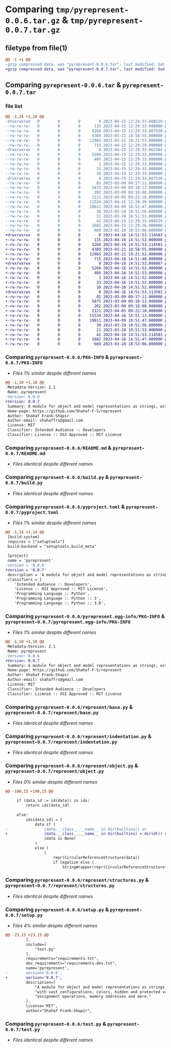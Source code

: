 # Comparing `tmp/pyrepresent-0.0.6.tar.gz` & `tmp/pyrepresent-0.0.7.tar.gz`

## filetype from file(1)

```diff
@@ -1 +1 @@
-gzip compressed data, was "pyrepresent-0.0.6.tar", last modified: Sat Apr 15 12:29:33 2023, max compression
+gzip compressed data, was "pyrepresent-0.0.7.tar", last modified: Sun Apr 16 14:51:53 2023, max compression
```

## Comparing `pyrepresent-0.0.6.tar` & `pyrepresent-0.0.7.tar`

### file list

```diff
@@ -1,24 +1,24 @@
-drwxrwxrwx   0        0        0        0 2023-04-15 12:29:33.668529 pyrepresent-0.0.6/
--rw-rw-rw-   0        0        0      115 2023-04-15 12:29:33.000000 pyrepresent-0.0.6/MANIFEST.in
--rw-rw-rw-   0        0        0     5268 2023-04-15 12:29:33.667530 pyrepresent-0.0.6/PKG-INFO
--rw-rw-rw-   0        0        0     4389 2023-03-21 18:58:55.000000 pyrepresent-0.0.6/README.md
--rw-rw-rw-   0        0        0    12965 2023-03-21 19:21:52.000000 pyrepresent-0.0.6/build.py
--rw-rw-rw-   0        0        0      715 2023-04-15 12:29:29.000000 pyrepresent-0.0.6/pyproject.toml
-drwxrwxrwx   0        0        0        0 2023-04-15 12:29:33.662564 pyrepresent-0.0.6/pyrepresent.egg-info/
--rw-rw-rw-   0        0        0     5268 2023-04-15 12:29:33.000000 pyrepresent-0.0.6/pyrepresent.egg-info/PKG-INFO
--rw-rw-rw-   0        0        0      405 2023-04-15 12:29:33.000000 pyrepresent-0.0.6/pyrepresent.egg-info/SOURCES.txt
--rw-rw-rw-   0        0        0        1 2023-04-15 12:29:33.000000 pyrepresent-0.0.6/pyrepresent.egg-info/dependency_links.txt
--rw-rw-rw-   0        0        0       33 2023-04-15 12:29:33.000000 pyrepresent-0.0.6/pyrepresent.egg-info/requires.txt
--rw-rw-rw-   0        0        0       10 2023-04-15 12:29:33.000000 pyrepresent-0.0.6/pyrepresent.egg-info/top_level.txt
-drwxrwxrwx   0        0        0        0 2023-04-15 12:29:33.667530 pyrepresent-0.0.6/represent/
--rw-rw-rw-   0        0        0       85 2023-03-09 09:17:11.000000 pyrepresent-0.0.6/represent/__init__.py
--rw-rw-rw-   0        0        0     5875 2023-03-09 09:10:13.000000 pyrepresent-0.0.6/represent/base.py
--rw-rw-rw-   0        0        0      202 2023-03-09 09:18:08.000000 pyrepresent-0.0.6/represent/document.py
--rw-rw-rw-   0        0        0     2121 2023-04-05 09:22:18.000000 pyrepresent-0.0.6/represent/indentation.py
--rw-rw-rw-   0        0        0    11524 2023-04-15 12:28:39.000000 pyrepresent-0.0.6/represent/object.py
--rw-rw-rw-   0        0        0    19611 2023-04-09 18:51:47.000000 pyrepresent-0.0.6/represent/structures.py
--rw-rw-rw-   0        0        0       30 2023-03-28 10:51:56.000000 pyrepresent-0.0.6/requirements-dev.txt
--rw-rw-rw-   0        0        0       21 2023-03-28 10:51:53.000000 pyrepresent-0.0.6/requirements.txt
--rw-rw-rw-   0        0        0       42 2023-04-15 12:29:33.668529 pyrepresent-0.0.6/setup.cfg
--rw-rw-rw-   0        0        0     1682 2023-04-15 12:29:26.000000 pyrepresent-0.0.6/setup.py
--rw-rw-rw-   0        0        0      669 2023-03-28 10:53:06.000000 pyrepresent-0.0.6/test.py
+drwxrwxrwx   0        0        0        0 2023-04-16 14:51:53.114583 pyrepresent-0.0.7/
+-rw-rw-rw-   0        0        0      115 2023-04-16 14:51:52.000000 pyrepresent-0.0.7/MANIFEST.in
+-rw-rw-rw-   0        0        0     5268 2023-04-16 14:51:53.114583 pyrepresent-0.0.7/PKG-INFO
+-rw-rw-rw-   0        0        0     4389 2023-03-21 18:58:55.000000 pyrepresent-0.0.7/README.md
+-rw-rw-rw-   0        0        0    12965 2023-03-21 19:21:52.000000 pyrepresent-0.0.7/build.py
+-rw-rw-rw-   0        0        0      715 2023-04-16 14:51:48.000000 pyrepresent-0.0.7/pyproject.toml
+drwxrwxrwx   0        0        0        0 2023-04-16 14:51:53.088067 pyrepresent-0.0.7/pyrepresent.egg-info/
+-rw-rw-rw-   0        0        0     5268 2023-04-16 14:51:52.000000 pyrepresent-0.0.7/pyrepresent.egg-info/PKG-INFO
+-rw-rw-rw-   0        0        0      405 2023-04-16 14:51:53.000000 pyrepresent-0.0.7/pyrepresent.egg-info/SOURCES.txt
+-rw-rw-rw-   0        0        0        1 2023-04-16 14:51:52.000000 pyrepresent-0.0.7/pyrepresent.egg-info/dependency_links.txt
+-rw-rw-rw-   0        0        0       33 2023-04-16 14:51:52.000000 pyrepresent-0.0.7/pyrepresent.egg-info/requires.txt
+-rw-rw-rw-   0        0        0       10 2023-04-16 14:51:52.000000 pyrepresent-0.0.7/pyrepresent.egg-info/top_level.txt
+drwxrwxrwx   0        0        0        0 2023-04-16 14:51:53.113581 pyrepresent-0.0.7/represent/
+-rw-rw-rw-   0        0        0       85 2023-03-09 09:17:11.000000 pyrepresent-0.0.7/represent/__init__.py
+-rw-rw-rw-   0        0        0     5875 2023-03-09 09:10:13.000000 pyrepresent-0.0.7/represent/base.py
+-rw-rw-rw-   0        0        0      202 2023-03-09 09:18:08.000000 pyrepresent-0.0.7/represent/document.py
+-rw-rw-rw-   0        0        0     2121 2023-04-05 09:22:18.000000 pyrepresent-0.0.7/represent/indentation.py
+-rw-rw-rw-   0        0        0    11534 2023-04-16 14:51:13.000000 pyrepresent-0.0.7/represent/object.py
+-rw-rw-rw-   0        0        0    19611 2023-04-09 18:51:47.000000 pyrepresent-0.0.7/represent/structures.py
+-rw-rw-rw-   0        0        0       30 2023-03-28 10:51:56.000000 pyrepresent-0.0.7/requirements-dev.txt
+-rw-rw-rw-   0        0        0       21 2023-03-28 10:51:53.000000 pyrepresent-0.0.7/requirements.txt
+-rw-rw-rw-   0        0        0       42 2023-04-16 14:51:53.114583 pyrepresent-0.0.7/setup.cfg
+-rw-rw-rw-   0        0        0     1682 2023-04-16 14:51:47.000000 pyrepresent-0.0.7/setup.py
+-rw-rw-rw-   0        0        0      669 2023-03-28 10:53:06.000000 pyrepresent-0.0.7/test.py
```

### Comparing `pyrepresent-0.0.6/PKG-INFO` & `pyrepresent-0.0.7/PKG-INFO`

 * *Files 1% similar despite different names*

```diff
@@ -1,10 +1,10 @@
 Metadata-Version: 2.1
 Name: pyrepresent
-Version: 0.0.6
+Version: 0.0.7
 Summary: A module for object and model representations as strings, with vast configurations, colors, hidden and protected values, assignment operations, memory addresses and more.
 Home-page: https://github.com/Shahaf-F-S/represent
 Author: Shahaf Frank-Shapir
 Author-email: shahaffrs@gmail.com
 License: MIT
 Classifier: Intended Audience :: Developers
 Classifier: License :: OSI Approved :: MIT License
```

### Comparing `pyrepresent-0.0.6/README.md` & `pyrepresent-0.0.7/README.md`

 * *Files identical despite different names*

### Comparing `pyrepresent-0.0.6/build.py` & `pyrepresent-0.0.7/build.py`

 * *Files identical despite different names*

### Comparing `pyrepresent-0.0.6/pyproject.toml` & `pyrepresent-0.0.7/pyproject.toml`

 * *Files 1% similar despite different names*

```diff
@@ -1,14 +1,14 @@
 [build-system]
 requires = ["setuptools"]
 build-backend = "setuptools.build_meta"
 
 [project]
 name = 'pyrepresent'
-version = '0.0.6'
+version = '0.0.7'
 description = 'A module for object and model representations as strings, with vast configurations, colors, hidden and protected values, assignment operations, memory addresses and more.'
 classifiers = [
 	'Intended Audience :: Developers',
 	'License :: OSI Approved :: MIT License',
 	'Programming Language :: Python',
 	'Programming Language :: Python :: 3',
 	'Programming Language :: Python :: 3.8',
```

### Comparing `pyrepresent-0.0.6/pyrepresent.egg-info/PKG-INFO` & `pyrepresent-0.0.7/pyrepresent.egg-info/PKG-INFO`

 * *Files 1% similar despite different names*

```diff
@@ -1,10 +1,10 @@
 Metadata-Version: 2.1
 Name: pyrepresent
-Version: 0.0.6
+Version: 0.0.7
 Summary: A module for object and model representations as strings, with vast configurations, colors, hidden and protected values, assignment operations, memory addresses and more.
 Home-page: https://github.com/Shahaf-F-S/represent
 Author: Shahaf Frank-Shapir
 Author-email: shahaffrs@gmail.com
 License: MIT
 Classifier: Intended Audience :: Developers
 Classifier: License :: OSI Approved :: MIT License
```

### Comparing `pyrepresent-0.0.6/represent/base.py` & `pyrepresent-0.0.7/represent/base.py`

 * *Files identical despite different names*

### Comparing `pyrepresent-0.0.6/represent/indentation.py` & `pyrepresent-0.0.7/represent/indentation.py`

 * *Files identical despite different names*

### Comparing `pyrepresent-0.0.6/represent/object.py` & `pyrepresent-0.0.7/represent/object.py`

 * *Files 0% similar despite different names*

```diff
@@ -190,15 +190,15 @@
 
     if (data_id := id(data)) in ids:
         return ids[data_id]
 
     else:
         ids[data_id] = (
             data if (
-                (data.__class__.__name__ in dir(builtins)) or
+                (data.__class__.__name__ in dir(builtins) + dir(dt)) or
                 (data is None)
             )
             else (
                 (
                     repr(CircularReferenceStructure(data))
                     if legalize else (
                         StringWrapper(repr(CircularReferenceStructure(data)))
```

### Comparing `pyrepresent-0.0.6/represent/structures.py` & `pyrepresent-0.0.7/represent/structures.py`

 * *Files identical despite different names*

### Comparing `pyrepresent-0.0.6/setup.py` & `pyrepresent-0.0.7/setup.py`

 * *Files 4% similar despite different names*

```diff
@@ -23,15 +23,15 @@
         ],
         include=[
             "test.py"
         ],
         requirements="requirements.txt",
         dev_requirements="requirements-dev.txt",
         name='pyrepresent',
-        version='0.0.6',
+        version='0.0.7',
         description=(
             "A module for object and model representations as strings, "
             "with vast configurations, colors, hidden and protected values, "
             "assignment operations, memory addresses and more."
         ),
         license='MIT',
         author="Shahaf Frank-Shapir",
```

### Comparing `pyrepresent-0.0.6/test.py` & `pyrepresent-0.0.7/test.py`

 * *Files identical despite different names*

